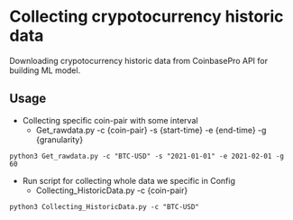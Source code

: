 Collecting crypotocurrency historic data
================================================================
Downloading crypotocurrency historic data from CoinbasePro API for building ML model.

Usage
--------------------
- Collecting specific coin-pair with some interval
    - Get_rawdata.py -c {coin-pair} -s {start-time} -e {end-time} -g {granularity}
```
python3 Get_rawdata.py -c "BTC-USD" -s "2021-01-01" -e 2021-02-01 -g 60
```

- Run script for collecting whole data we specific in Config
    - Collecting_HistoricData.py -c {coin-pair}
```
python3 Collecting_HistoricData.py -c "BTC-USD"
```